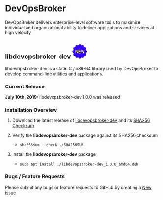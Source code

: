 # DevOpsBroker
DevOpsBroker delivers enterprise-level software tools to maximize individual and organizational ability to deliver applications and services at high velocity

## libdevopsbroker-dev ![New Release](images/new-icon.png)

libdevopsbroker-dev is a static C / x86-64 library used by DevOpsBroker to develop
command-line utilities and applications.

### Current Release
**July 10th, 2019:** libdevopsbroker-dev 1.0.0 was released

### Installation Overview
1. Download the latest release of [libdevopsbroker-dev](https://github.com/devopsbroker/libdevopsbroker/releases/download/libdevopsbroker-dev_1.0.0/libdevopsbroker-dev_1.0.0_amd64.deb) and its [SHA256 Checksum](https://github.com/devopsbroker/libdevopsbroker/releases/download/libdevopsbroker-dev_1.0.0/SHA256SUM)

2. Verify the **libdevopsbroker-dev** package against its SHA256 checksum

   * `sha256sum --check ./SHA256SUM`


3. Install the **libdevopsbroker-dev** package

   * `sudo apt install ./libdevopsbroker-dev_1.0.0_amd64.deb`


### Bugs / Feature Requests

Please submit any bugs or feature requests to GitHub by creating a [New issue](https://github.com/devopsbroker/libdevopsbroker/issues)
